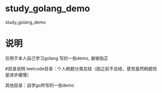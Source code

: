# study_golang_demo
study_golang_demo

# 说明
仅用于本人自己学习golang 写的一些demo, 谢谢指正

#目录说明
leetcode目录：个人刷题分类总结（因之前不总结，感觉虽然刷题但是进步缓慢）

其他目录：自学go所写的一些demo
